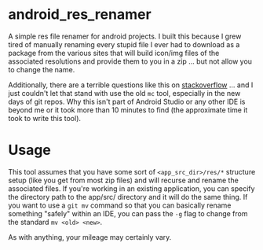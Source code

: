 # android_res_renamer
A simple res file renamer for android projects. I built this because I grew tired of manually renaming every stupid file I ever had to download as a package from the various sites that will build icon/img files of the associated resolutions and provide them to you in a zip ... but not allow you to change the name.

Additionally, there are a terrible questions like this on [stackoverflow](http://stackoverflow.com/questions/28405152/rename-multiple-res-drawable-png-files-in-eclipse) ... and I just couldn't let that stand with use the old ```mc``` tool, especially in the new days of git repos. Why this isn't part of Android Studio or any other IDE is beyond me or it took more than 10 minutes to find (the approximate time it took to write this tool).

Usage
=====
This tool assumes that you have some sort of ```<app_src_dir>/res/*``` structure setup (like you get from most zip files) and will recurse and rename the associated files. If you're working in an existing application, you can specify the directory path to the app/src/<product> directory and it will do the same thing. If you want to use a ```git mv``` command so that you can basically rename something "safely" within an IDE, you can pass the ```-g``` flag to change from the standard ```mv <old> <new>```.

As with anything, your mileage may certainly vary.
